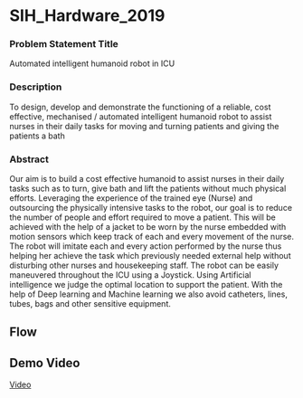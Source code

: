 # SIH_Hardware_2019

### Problem Statement Title
Automated intelligent humanoid robot in ICU
### Description
To design, develop and demonstrate the functioning of a reliable, cost effective, mechanised / automated intelligent humanoid robot to assist nurses in their daily tasks for moving and turning patients and giving the patients a bath

### Abstract 
Our aim is to build a cost effective humanoid to assist nurses in their daily tasks such as to turn, give bath and lift the patients without much physical efforts. Leveraging the experience of the trained eye (Nurse) and outsourcing the physically intensive tasks to the robot, our goal is to reduce the number of people and effort required to move a patient. 
This will be achieved with the help of a jacket to be worn by the nurse embedded with motion sensors which keep track of each and every movement of the nurse. The robot will imitate each and every action performed by the nurse thus helping her achieve the task which previously needed external help without disturbing other nurses and housekeeping staff.
The robot can be easily maneuvered throughout the ICU using a Joystick.
Using Artificial intelligence we judge the optimal location to support the patient. With the help of Deep learning and Machine learning we also avoid catheters, lines, tubes, bags and other sensitive equipment.

## Flow

## Demo Video
[Video](https://youtu.be/-Me__cioKmk)
